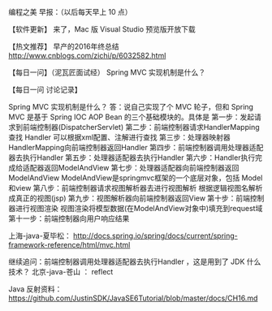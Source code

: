 编程之美 早报：（以后每天早上 10 点）

【软件更新】
来了，Mac 版 Visual Studio 预览版开放下载

【热文推荐】
早产的2016年终总结
http://www.cnblogs.com/zichi/p/6032582.html

【每日一问】（泥瓦匠面试经）
Spring MVC 实现机制是什么？

【每日一问 讨论记录】

Spring MVC 实现机制是什么？
答：说自己实现了个 MVC 轮子，但和 Spring MVC 是基于 Spring IOC AOP Bean 的三个基础模块的。具体是
第一步：发起请求到前端控制器(DispatcherServlet)
第二步：前端控制器请求HandlerMapping查找 Handler     可以根据xml配置、注解进行查找
第三步：处理器映射器HandlerMapping向前端控制器返回Handler
第四步：前端控制器调用处理器适配器去执行Handler
第五步：处理器适配器去执行Handler
第六步：Handler执行完成给适配器返回ModelAndView
第七步：处理器适配器向前端控制器返回ModelAndView     ModelAndView是springmvc框架的一个底层对象，包括 Model和view
第八步：前端控制器请求视图解析器去进行视图解析     根据逻辑视图名解析成真正的视图(jsp)
第九步：视图解析器向前端控制器返回View
第十步：前端控制器进行视图渲染     视图渲染将模型数据(在ModelAndView对象中)填充到request域
第十一步：前端控制器向用户响应结果

上海-java-夏毕松：
http://docs.spring.io/spring/docs/current/spring-framework-reference/html/mvc.html

继续追问：前端控制器调用处理器适配器去执行Handler ，这是用到了 JDK 什么技术？
北京-java-苍山 ：
reflect

Java 反射资料：
https://github.com/JustinSDK/JavaSE6Tutorial/blob/master/docs/CH16.md